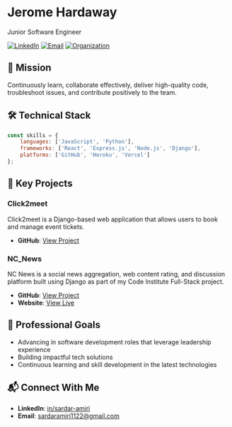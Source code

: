 # Jerome Hardaway

Junior Software Engineer

[![LinkedIn](https://img.shields.io/badge/LinkedIn-Connect-blue)](https://www.linkedin.com/in/sardar-amiri/)
[![Email](https://img.shields.io/badge/Email-Contact-red)](mailto:sardaramiri1122@gmail.com)
[![Organization](https://img.shields.io/badge/Portfoilo)](https://amiri-portfolio.netlify.app/)

## 🎯 Mission
Continuously learn, collaborate effectively, deliver high-quality code, troubleshoot issues, and contribute positively to the team.

## 🛠️ Technical Stack
```javascript
const skills = {
    languages: ['JavaScript', 'Python'],
    frameworks: ['React', 'Express.js', 'Node.js', 'Django'],
    platforms: ['GitHub', 'Heroku', 'Vercel']
};
```

## 🚀 Key Projects

### Click2meet
Click2meet is a Django-based web application that allows users to book and manage event tickets. 
- **GitHub**: [View Project](https://github.com/SardarAmiri/click2meet)

### NC_News
NC News is a social news aggregation, web content rating, and discussion platform built using Django as part of my Code Institute Full-Stack project.
- **GitHub**: [View Project](https://github.com/SardarAmiri/nc-news)
- **Website**: [View Live](https://nc-news-54e823fb4d1d.herokuapp.com/)

## 🎯 Professional Goals
- Advancing in software development roles that leverage leadership experience
- Building impactful tech solutions
- Continuous learning and skill development in the latest technologies

## 📬 Connect With Me
- **LinkedIn**: [in/sardar-amiri](https://www.linkedin.com/in/sardar-amiri/)
- **Email**: sardaramiri1122@gmail.com



<!--
**SardarAmiri/SardarAmiri** is a ✨ _special_ ✨ repository because its `README.md` (this file) appears on your GitHub profile.

Here are some ideas to get you started:

- 🔭 I’m currently working on ...
- 🌱 I’m currently learning ...
- 👯 I’m looking to collaborate on ...
- 🤔 I’m looking for help with ...
- 💬 Ask me about ...
- 📫 How to reach me: ...
- 😄 Pronouns: ...
- ⚡ Fun fact: ...
-->
